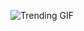 ![Trending GIF](https://media3.giphy.com/media/v1.Y2lkPThiYjIxNzcyajFid2x4ZnZtdW1jZHJ5NnBsbjF5cm1zamV4cDN5OHd4d2kzZDI2eiZlcD12MV9naWZzX3NlYXJjaCZjdD1n/fryY00CO4xCz4uJuDQ/giphy.gif)

